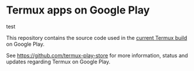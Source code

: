 # Termux apps on Google Play
test

This repository contains the source code used in the [current Termux build](https://play.google.com/store/apps/details?id=com.termux&hl=en) on Google Play.

See https://github.com/termux-play-store for more information, status and updates regarding Termux on Google Play.
